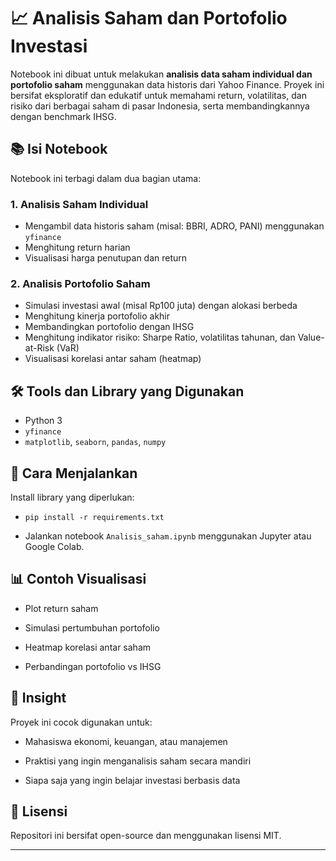 # 📈 Analisis Saham dan Portofolio Investasi

Notebook ini dibuat untuk melakukan **analisis data saham individual dan portofolio saham** menggunakan data historis dari Yahoo Finance. Proyek ini bersifat eksploratif dan edukatif untuk memahami return, volatilitas, dan risiko dari berbagai saham di pasar Indonesia, serta membandingkannya dengan benchmark IHSG.

## 📚 Isi Notebook

Notebook ini terbagi dalam dua bagian utama:

### 1. Analisis Saham Individual
- Mengambil data historis saham (misal: BBRI, ADRO, PANI) menggunakan `yfinance`
- Menghitung return harian
- Visualisasi harga penutupan dan return

### 2. Analisis Portofolio Saham
- Simulasi investasi awal (misal Rp100 juta) dengan alokasi berbeda
- Menghitung kinerja portofolio akhir
- Membandingkan portofolio dengan IHSG
- Menghitung indikator risiko: Sharpe Ratio, volatilitas tahunan, dan Value-at-Risk (VaR)
- Visualisasi korelasi antar saham (heatmap)

## 🛠️ Tools dan Library yang Digunakan

- Python 3
- `yfinance`
- `matplotlib`, `seaborn`, `pandas`, `numpy`

## 🚀 Cara Menjalankan

Install library yang diperlukan:

- `pip install -r requirements.txt`

-    Jalankan notebook `Analisis_saham.ipynb` menggunakan Jupyter atau Google Colab.

## 📊 Contoh Visualisasi

-    Plot return saham

-    Simulasi pertumbuhan portofolio

-    Heatmap korelasi antar saham

-    Perbandingan portofolio vs IHSG

## 🧠 Insight

Proyek ini cocok digunakan untuk:

-    Mahasiswa ekonomi, keuangan, atau manajemen

-    Praktisi yang ingin menganalisis saham secara mandiri

-    Siapa saja yang ingin belajar investasi berbasis data

## 📄 Lisensi

Repositori ini bersifat open-source dan menggunakan lisensi MIT.

---
